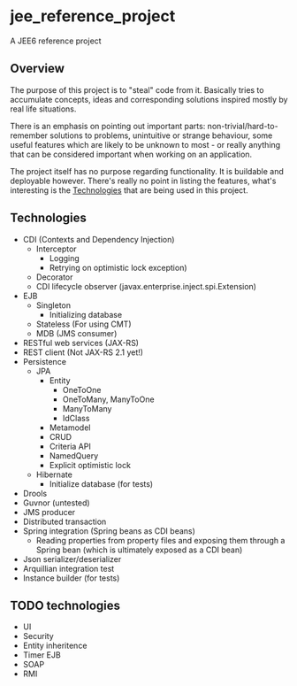 jee_reference_project
=====================

A JEE6 reference project

Overview
--------

The purpose of this project is to "steal" code from it.
Basically tries to accumulate concepts, ideas and corresponding solutions inspired mostly by real life situations.

There is an emphasis on pointing out important parts: non-trivial/hard-to-remember solutions to problems, unintuitive or strange behaviour, some useful features which are likely to be unknown to most - or really anything that can be considered important when working on an application.

The project itself has no purpose regarding functionality. It is buildable and deployable however. There's really no point in listing the features, what's interesting is the [Technologies](#technologies) that are being used in this project.

Technologies
------------

- CDI (Contexts and Dependency Injection)
  - Interceptor
      - Logging
      - Retrying on optimistic lock exception)
  - Decorator
  - CDI lifecycle observer (javax.enterprise.inject.spi.Extension)
- EJB
  - Singleton
      - Initializing database
  - Stateless (For using CMT)
  - MDB (JMS consumer)
- RESTful web services (JAX-RS)
- REST client (Not JAX-RS 2.1 yet!)
- Persistence
  - JPA
      - Entity
          - OneToOne
          - OneToMany, ManyToOne
          - ManyToMany
          - IdClass
      - Metamodel
      - CRUD
      - Criteria API
      - NamedQuery
      - Explicit optimistic lock
  - Hibernate
      - Initialize database (for tests)
- Drools
- Guvnor (untested)
- JMS producer
- Distributed transaction
- Spring integration (Spring beans as CDI beans)
  - Reading properties from property files and exposing them through a Spring bean (which is ultimately exposed as a CDI bean)
- Json serializer/deserializer
- Arquillian integration test
- Instance builder (for tests)

TODO technologies
-----------------
- UI
- Security
- Entity inheritence
- Timer EJB
- SOAP
- RMI
